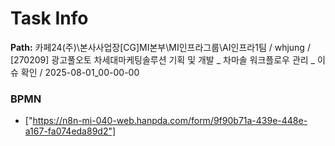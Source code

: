 # Task Info

**Path:** 카페24(주)\본사사업장\[CG]MI본부\MI인프라그룹\AI인프라1팀 / whjung / [270209] 광고풀오토 차세대마케팅솔루션 기획 및 개발 _ 차마솔 워크플로우 관리 _ 이슈 확인 / 2025-08-01_00-00-00

### BPMN
- ["https://n8n-mi-040-web.hanpda.com/form/9f90b71a-439e-448e-a167-fa074eda89d2"]

